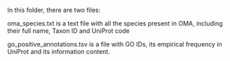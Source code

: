 In this folder, there are two files:

oma_species.txt is a text file with all the species present in OMA, including their full name, Taxon ID and UniProt code

go_positive_annotations.tsv is a file with GO IDs, its empirical frequency in UniProt and its information content.

